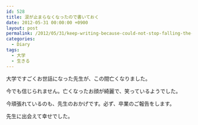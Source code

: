 ```yaml
---
id: 528
title: 涙が止まらなくなったので書いておく
date: 2012-05-31 00:00:00 +0900
layout: post
permalink: /2012/05/31/keep-writing-because-could-not-stop-falling-the-tears/
categories:
  - Diary
tags:
  - 大学
  - 生きる
---
```

大学ですごくお世話になった先生が、この間亡くなりました。
  
今でも信じられません。亡くなったお顔が綺麗で、笑っているようでした。
  
今頑張れているのも、先生のおかげです。必ず、卒業のご報告をします。
  
先生に出会えて幸せでした。
